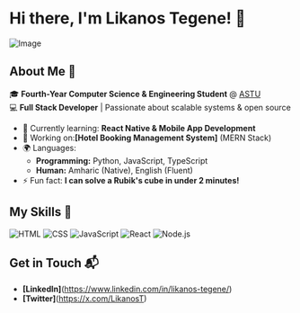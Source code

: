 # Hi there, I'm Likanos Tegene! 👋
![Image](https://github.com/user-attachments/assets/2cd25748-fbd0-4e02-86fd-92e1ed495661)

## About Me 🚀
🎓 **Fourth-Year Computer Science & Engineering Student** @ [ASTU](https://www.astu.edu.et/)  
💻 **Full Stack Developer** | Passionate about scalable systems & open source  
- 🌱 Currently learning: **React Native & Mobile App Development**
- 🔭 Working on:**[Hotel Booking Management System]** (MERN Stack)
- 🌍 Languages: 
  - **Programming:** Python, JavaScript, TypeScript
  - **Human:** Amharic (Native), English (Fluent)
- ⚡ Fun fact: **I can solve a Rubik's cube in under 2 minutes!**

## My Skills 🧠

![HTML](https://img.shields.io/badge/-HTML-E34F26?style=flat-square&logo=html5&logoColor=white)
![CSS](https://img.shields.io/badge/-CSS-1572B6?style=flat-square&logo=css3&logoColor=white)
![JavaScript](https://img.shields.io/badge/-JavaScript-F7DF1E?style=flat-square&logo=javascript&logoColor=black)
![React](https://img.shields.io/badge/-React-61DAFB?style=flat-square&logo=react&logoColor=black)
![Node.js](https://img.shields.io/badge/-Node.js-339933?style=flat-square&logo=node.js&logoColor=white)

## Get in Touch 📬

- **[LinkedIn]**(https://www.linkedin.com/in/likanos-tegene/)
- **[Twitter]**(https://x.com/LikanosT)
